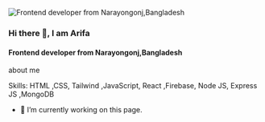 
![ Frontend developer from Narayongonj,Bangladesh](https://i.ibb.co/f44scvK/github.jpg)
### Hi there 👋, I am Arifa
####  Frontend developer from Narayongonj,Bangladesh

about me 

Skills: HTML ,CSS, Tailwind ,JavaScript, React ,Firebase, Node JS, Express JS ,MongoDB

- 🔭 I’m currently working on this page. 
